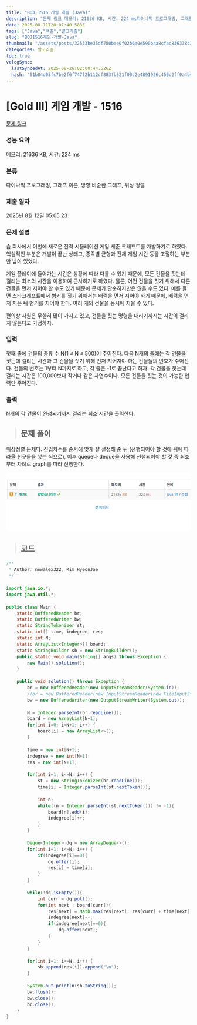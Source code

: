 ```yaml
---
title: "BOJ_1516_게임 개발 (Java)"
description: "문제 링크 메모리: 21636 KB, 시간: 224 ms다이나믹 프로그래밍, 그래프 이론, 방향 비순환 그래프, 위상 정렬2025년 8월 12일 05:05:23위상정렬 문제다. 진입차수를 순서에 맞게 잘 설정해 준 뒤 (선행되어야 할 것에 뒤에 따라올 친구들을 넣는 식"
date: 2025-08-11T20:07:40.583Z
tags: ["Java","백준","알고리즘"]
slug: "BOJ1516게임-개발-Java"
thumbnail: "/assets/posts/32533be35df780bae0f02b6a0e590baa8cfad836338c3ff0848300199104e2c8.png"
categories: 알고리즘
toc: true
velogSync:
  lastSyncedAt: 2025-08-26T02:00:44.526Z
  hash: "51b84d03fc7be2f6f747f2b112cf883fb521f00c2e4891926c456d2ff0a4bc0f"
---
```


# [Gold III] 게임 개발 - 1516 

[문제 링크](https://www.acmicpc.net/problem/1516) 

### 성능 요약

메모리: 21636 KB, 시간: 224 ms

### 분류

다이나믹 프로그래밍, 그래프 이론, 방향 비순환 그래프, 위상 정렬

### 제출 일자

2025년 8월 12일 05:05:23

### 문제 설명

<p>숌 회사에서 이번에 새로운 전략 시뮬레이션 게임 세준 크래프트를 개발하기로 하였다. 핵심적인 부분은 개발이 끝난 상태고, 종족별 균형과 전체 게임 시간 등을 조절하는 부분만 남아 있었다.</p>

<p>게임 플레이에 들어가는 시간은 상황에 따라 다를 수 있기 때문에, 모든 건물을 짓는데 걸리는 최소의 시간을 이용하여 근사하기로 하였다. 물론, 어떤 건물을 짓기 위해서 다른 건물을 먼저 지어야 할 수도 있기 때문에 문제가 단순하지만은 않을 수도 있다. 예를 들면 스타크래프트에서 벙커를 짓기 위해서는 배럭을 먼저 지어야 하기 때문에, 배럭을 먼저 지은 뒤 벙커를 지어야 한다. 여러 개의 건물을 동시에 지을 수 있다.</p>

<p>편의상 자원은 무한히 많이 가지고 있고, 건물을 짓는 명령을 내리기까지는 시간이 걸리지 않는다고 가정하자.</p>

### 입력 

 <p>첫째 줄에 건물의 종류 수 N(1 ≤ N ≤ 500)이 주어진다. 다음 N개의 줄에는 각 건물을 짓는데 걸리는 시간과 그 건물을 짓기 위해 먼저 지어져야 하는 건물들의 번호가 주어진다. 건물의 번호는 1부터 N까지로 하고, 각 줄은 -1로 끝난다고 하자. 각 건물을 짓는데 걸리는 시간은 100,000보다 작거나 같은 자연수이다. 모든 건물을 짓는 것이 가능한 입력만 주어진다.</p>

### 출력 

 <p>N개의 각 건물이 완성되기까지 걸리는 최소 시간을 출력한다.</p>


> ## 문제 풀이

위상정렬 문제다. 진입차수를 순서에 맞게 잘 설정해 준 뒤 (선행되어야 할 것에 뒤에 따라올 친구들을 넣는 식으로), 이후 queue나 deque을 사용해 선행되어야 할 것 중 최초부터 차례로 graph를 따라 진행한다.

![](/assets/posts/32533be35df780bae0f02b6a0e590baa8cfad836338c3ff0848300199104e2c8.png)

> ## 코드

```java
/**
 * Author: nowalex322, Kim HyeonJae
 */

import java.io.*;
import java.util.*;

public class Main {
    static BufferedReader br;
    static BufferedWriter bw;
    static StringTokenizer st;
	static int[] time, indegree, res;
	static int N;
	static ArrayList<Integer>[] board;
	static StringBuilder sb = new StringBuilder();
    public static void main(String[] args) throws Exception {
        new Main().solution();
    }

    public void solution() throws Exception {
        br = new BufferedReader(new InputStreamReader(System.in));
        //br = new BufferedReader(new InputStreamReader(new FileInputStream("src/main/java/BOJ_1516_게임개발/input.txt")));
        bw = new BufferedWriter(new OutputStreamWriter(System.out));

		N = Integer.parseInt(br.readLine());
		board = new ArrayList[N+1];
		for(int i=0; i<N+1; i++) {
			board[i] = new ArrayList<>();
		}

		time = new int[N+1];
		indegree = new int[N+1];
		res = new int[N+1];

		for(int i=1; i<=N; i++) {
			st = new StringTokenizer(br.readLine());
			time[i] = Integer.parseInt(st.nextToken());

			int n;
			while((n = Integer.parseInt(st.nextToken())) != -1){
				board[n].add(i);
				indegree[i]++;
			}
		}

		Deque<Integer> dq = new ArrayDeque<>();
		for(int i=1; i<=N; i++) {
			if(indegree[i]==0){
				dq.offer(i);
				res[i] = time[i];
			}
		}

		while(!dq.isEmpty()){
			int curr = dq.poll();
			for(int next : board[curr]){
				res[next] = Math.max(res[next], res[curr] + time[next]);
				indegree[next]--;
				if(indegree[next]==0){
					dq.offer(next);
				}
			}
		}

		for(int i=1; i<=N; i++) {
			sb.append(res[i]).append("\n");
		}

		System.out.println(sb.toString());
        bw.flush();
        bw.close();
        br.close();
    }
}
```